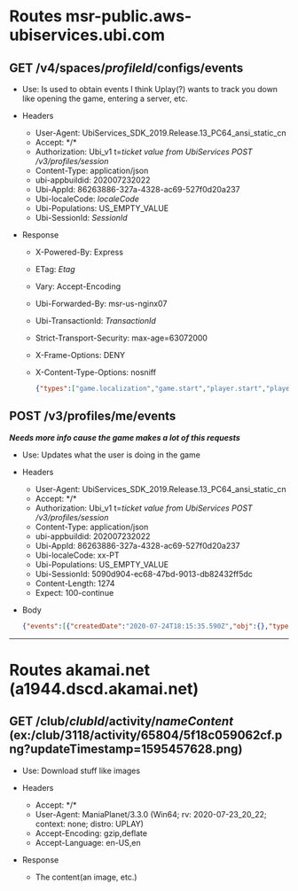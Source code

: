 # Routes msr-public.aws-ubiservices.ubi.com

## GET /v4/spaces/*profileId*/configs/events

* Use: Is used to obtain events I think Uplay(?) wants to track you down like opening the game, entering a server, etc.

* Headers
  * User-Agent: UbiServices_SDK_2019.Release.13_PC64_ansi_static_cn
  * Accept: \*/\*
  * Authorization: Ubi_v1 t=*ticket value from UbiServices POST /v3/profiles/session*
  * Content-Type: application/json
  * ubi-appbuildid: 202007232022
  * Ubi-AppId: 86263886-327a-4328-ac69-527f0d20a237
  * Ubi-localeCode: *localeCode*
  * Ubi-Populations: US_EMPTY_VALUE
  * Ubi-SessionId: *SessionId*

* Response

  * X-Powered-By: Express

  * ETag: *Etag*

  * Vary: Accept-Encoding

  * Ubi-Forwarded-By: msr-us-nginx07 

  * Ubi-TransactionId: *TransactionId*

  * Strict-Transport-Security: max-age=63072000

  * X-Frame-Options: DENY

  * X-Content-Type-Options: nosniff

    ```json
    {"types":["game.localization","game.start","player.start","player.stats.playtime","context.start.gameMode","context.stop.gameMode","context.start.map","context.stop.map","context.stop.play","context.start.play","custom.newMapCreated","custom.stats.medal","player.progression.medal"],"s2sConfig":{"maxBatchSize":2500,"sendPeriodSeconds":1},"publicConfig":{"sendPeriodSeconds":30,"hmacEnabled":false}}
    ```

## POST /v3/profiles/me/events

***Needs more info cause the game makes a lot of this requests***

* Use: Updates what the user is doing in the game
* Headers
  * User-Agent: UbiServices_SDK_2019.Release.13_PC64_ansi_static_cn
  * Accept: \*/\*
  * Authorization: Ubi_v1 t=*ticket value from UbiServices POST /v3/profiles/session*
  * Content-Type: application/json
  * ubi-appbuildid: 202007232022
  * Ubi-AppId: 86263886-327a-4328-ac69-527f0d20a237
  * Ubi-localeCode: xx-PT
  * Ubi-Populations: US_EMPTY_VALUE
  * Ubi-SessionId: 5090d904-ec68-47bd-9013-db82432ff5dc
  * Content-Length: 1274
  * Expect: 100-continue

* Body

  ```json
  {"events":[{"createdDate":"2020-07-24T18:15:35.590Z","obj":{},"typeData":{"machineId":"*machineId*","buildVersion":"202007232022","gameVersion":"Full","gameSku":"PC-WW","usSdkVersion":"2019.Release.13"},"type":"game.start","seqId":0,"contexts":[]},{"createdDate":"2020-07-24T18:15:45.503Z","obj":{"gameVersion":"Full"},"typeData":{"abtesting":{},"platformType":"uplay"},"type":"player.start","absolutePlaytime":*absolutePlayTime*,"relativePlaytime":0,"seqId":1,"contexts":[]},{"createdDate":"2020-07-24T18:15:45.503Z","obj":{"soloPlaytimeAbsolute":*soloPlaytimeAbsolute*,"livePlaytimeAbsolute":*livePlaytimeAbsolute*,"clubPlaytimeAbsolute":*clubPlaytimeAbsolute*,"localPlaytimeAbsolute":*localPlaytimeAbsolute*,"createPlaytimeAbsolute":*createPlaytimeAbsolute*},"typeData":{"playtimeAbsolute":*playtimeAbsolute*,"playtimeRelative":0},"type":"player.stats.playtime","absolutePlaytime":*absolutePlaytime*,"relativePlaytime":0,"seqId":2,"contexts":[]},{"createdDate":"2020-07-24T18:15:49.919Z","obj":{},"typeData":{"menuLanguage":"en-US","audioLanguage":"en-US","platformLanguage":"*plataformLanguage*","areSubtitlesEnabled":false,"subtitlesLanguage":"none"},"type":"game.localization","absolutePlaytime":*absolutePlaytime*,"relativePlaytime":4,"seqId":3,"contexts":[]}],"gameSessionId":"*sessionId*","playerSessionId":"*sessionId*","spaceId":"*spaceId/profileId(?)*" }
  ```

---

# Routes akamai.net (a1944.dscd.akamai.net)

## GET /club/*clubId*/activity/*nameContent* (ex:/club/3118/activity/65804/5f18c059062cf.png?updateTimestamp=1595457628.png)

* Use: Download stuff like images

* Headers
  * Accept: \*/\*
  * User-Agent: ManiaPlanet/3.3.0 (Win64; rv: 2020-07-23_20_22; context: none; distro: UPLAY)
  * Accept-Encoding: gzip,deflate
  * Accept-Language: en-US,en

* Response
  * The content(an image, etc.)